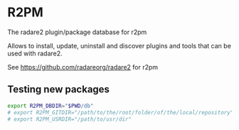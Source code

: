 R2PM
====

The radare2 plugin/package database for r2pm

Allows to install, update, uninstall and discover plugins
and tools that can be used with radare2.

See https://github.com/radareorg/radare2 for r2pm

Testing new packages
--------------------

```sh
export R2PM_DBDIR="$PWD/db"
# export R2PM_GITDIR="/path/to/the/root/folder/of/the/local/repository"
# export R2PM_USRDIR="/path/to/usr/dir"
```
